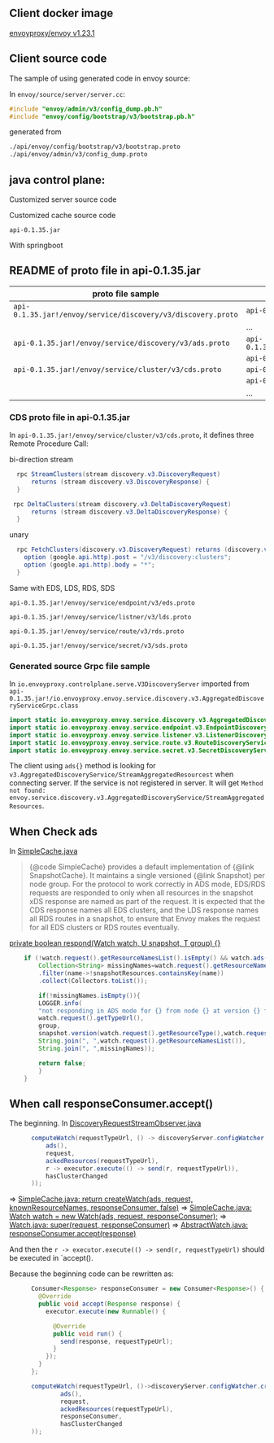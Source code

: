 ## Client docker image
[envoyproxy/envoy v1.23.1](https://github.com/ppdouble/envoymesh-practice/tree/main/pp-ldscds-grpc-javacontrolplane)

## Client source code

The sample of using generated code in envoy source:

In `envoy/source/server/server.cc`: 

```cpp
#include "envoy/admin/v3/config_dump.pb.h"
#include "envoy/config/bootstrap/v3/bootstrap.pb.h"
```

generated from

```proto
./api/envoy/config/bootstrap/v3/bootstrap.proto
./api/envoy/admin/v3/config_dump.proto
```

## java control plane:

Customized server source code

Customized cache source code

`api-0.1.35.jar`

With springboot

## README of proto file in api-0.1.35.jar

| proto file sample | generated(protoc compiled) and java compiled |
| ---- | ---- |
| `api-0.1.35.jar!/envoy/service/discovery/v3/discovery.proto` | `api-0.1.35.jar!/io.envoyproxy/envoy/service/discovery/v3/v3DiscoveryRequest.class` |
| | ... |
| `api-0.1.35.jar!/envoy/service/discovery/v3/ads.proto`  | `api-0.1.35.jar!/io.envoyproxy/envoy/service/discovery/v3/AggregatedDiscoveryServiceGrpc.class` |
| | `api-0.1.35.jar!/io.envoyproxy/envoy/service/discovery/v3/AggregatedDiscoveryService.class` |
| `api-0.1.35.jar!/envoy/service/cluster/v3/cds.proto` |`api-0.1.35.jar!/io.envoyproxy/envoy/service/cluster/v3/ClusterDiscoveryService.class` |
|    | `api-0.1.35.jar!/io.envoyproxy/envoy/service/cluster/v3/ClusterDiscoveryServiceGrpc.class` |
| | ... |



### CDS proto file in api-0.1.35.jar

In `api-0.1.35.jar!/envoy/service/cluster/v3/cds.proto`, it defines three Remote Procedure Call:

bi-direction stream

```java
  rpc StreamClusters(stream discovery.v3.DiscoveryRequest)
      returns (stream discovery.v3.DiscoveryResponse) {
  }
```

```java
 rpc DeltaClusters(stream discovery.v3.DeltaDiscoveryRequest)
      returns (stream discovery.v3.DeltaDiscoveryResponse) {
  }
```

unary

```java
  rpc FetchClusters(discovery.v3.DiscoveryRequest) returns (discovery.v3.DiscoveryResponse) {
    option (google.api.http).post = "/v3/discovery:clusters";
    option (google.api.http).body = "*";
  }
```

Same with EDS, LDS, RDS, SDS

`api-0.1.35.jar!/envoy/service/endpoint/v3/eds.proto`

`api-0.1.35.jar!/envoy/service/listner/v3/lds.proto`

`api-0.1.35.jar!/envoy/service/route/v3/rds.proto`

`api-0.1.35.jar!/envoy/service/secret/v3/sds.proto`


### Generated source Grpc file sample

In `io.envoyproxy.controlplane.serve.V3DiscoveryServer` imported from `api-0.1.35.jar!/io.envoyproxy.envoy.service.discovery.v3.AggregatedDiscoveryServiceGrpc.class`

```java
import static io.envoyproxy.envoy.service.discovery.v3.AggregatedDiscoveryServiceGrpc.AggregatedDiscoveryServiceImplBase;
import static io.envoyproxy.envoy.service.endpoint.v3.EndpointDiscoveryServiceGrpc.EndpointDiscoveryServiceImplBase;
import static io.envoyproxy.envoy.service.listener.v3.ListenerDiscoveryServiceGrpc.ListenerDiscoveryServiceImplBase;
import static io.envoyproxy.envoy.service.route.v3.RouteDiscoveryServiceGrpc.RouteDiscoveryServiceImplBase;
import static io.envoyproxy.envoy.service.secret.v3.SecretDiscoveryServiceGrpc.SecretDiscoveryServiceImplBase;
```

The client using `ads{}` method is looking for `v3.AggregatedDiscoveryService/StreamAggregatedResourcest` when connecting server. If the service 
is not registered in server. It will get `Method not found: envoy.service.discovery.v3.AggregatedDiscoveryService/StreamAggregatedResources`.


## When Check ads

In [SimpleCache.java](https://github.com/envoyproxy/java-control-plane/blob/v0.1.35/cache/src/main/java/io/envoyproxy/controlplane/cache/SimpleCache.java)

> {@code SimpleCache} provides a default implementation of {@link SnapshotCache}. It maintains a single versioned
  {@link Snapshot} per node group. For the protocol to work correctly in ADS mode, EDS/RDS requests are responded to
  only when all resources in the snapshot xDS response are named as part of the request. It is expected that the CDS
  response names all EDS clusters, and the LDS response names all RDS routes in a snapshot, to ensure that Envoy makes
  the request for all EDS clusters or RDS routes eventually.

[private boolean respond(Watch watch, U snapshot, T group) {}](https://github.com/envoyproxy/java-control-plane/blob/v0.1.35/cache/src/main/java/io/envoyproxy/controlplane/cache/SimpleCache.java#L461)

```java
    if (!watch.request().getResourceNamesList().isEmpty() && watch.ads()){
        Collection<String> missingNames=watch.request().getResourceNamesList().stream()
        .filter(name->!snapshotResources.containsKey(name))
        .collect(Collectors.toList());

        if(!missingNames.isEmpty()){
        LOGGER.info(
        "not responding in ADS mode for {} from node {} at version {} for request [{}] since [{}] not in snapshot",
        watch.request().getTypeUrl(),
        group,
        snapshot.version(watch.request().getResourceType(),watch.request().getResourceNamesList()),
        String.join(", ",watch.request().getResourceNamesList()),
        String.join(", ",missingNames));

        return false;
        }
    }
```

## When call responseConsumer.accept()

The beginning. In [DiscoveryRequestStreamObserver.java](https://github.com/envoyproxy/java-control-plane/blob/v0.1.35/server/src/main/java/io/envoyproxy/controlplane/server/DiscoveryRequestStreamObserver.java#L89)    

```java
      computeWatch(requestTypeUrl, () -> discoveryServer.configWatcher.createWatch(
          ads(),
          request,
          ackedResources(requestTypeUrl),
          r -> executor.execute(() -> send(r, requestTypeUrl)),
          hasClusterChanged
      ));

```
=>
[SimpleCache.java: return createWatch(ads, request, knownResourceNames, responseConsumer, false)](https://github.com/envoyproxy/java-control-plane/blob/v0.1.35/cache/src/main/java/io/envoyproxy/controlplane/cache/SimpleCache.java#L96)
=>
[SimpleCache.java: Watch watch = new Watch(ads, request, responseConsumer);](https://github.com/envoyproxy/java-control-plane/blob/v0.1.35/cache/src/main/java/io/envoyproxy/controlplane/cache/SimpleCache.java#L127)
=>
[Watch.java: super(request, responseConsumer)](https://github.com/envoyproxy/java-control-plane/blob/v0.1.35/cache/src/main/java/io/envoyproxy/controlplane/cache/Watch.java#L20)
=>
[AbstractWatch.java: responseConsumer.accept(response)](https://github.com/envoyproxy/java-control-plane/blob/v0.1.35/cache/src/main/java/io/envoyproxy/controlplane/cache/AbstractWatch.java#L63)

And then the `r -> executor.execute(() -> send(r, requestTypeUrl)` should be executed in `accept().

Because the beginning code can be rewritten as:

```java
      Consumer<Response> responseConsumer = new Consumer<Response>() {
        @Override
        public void accept(Response response) {
          executor.execute(new Runnable() {

            @Override
            public void run() {
              send(response, requestTypeUrl);
            }
          });
        }
      };

      computeWatch(requestTypeUrl, ()->discoveryServer.configWatcher.createWatch(
              ads(),
              request,
              ackedResources(requestTypeUrl),
              responseConsumer,
              hasClusterChanged
      ));
```